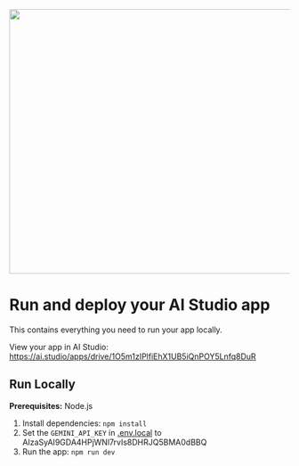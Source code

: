 <div align="center">
<img width="1200" height="475" alt="GHBanner" src="https://github.com/user-attachments/assets/0aa67016-6eaf-458a-adb2-6e31a0763ed6" />
</div>

# Run and deploy your AI Studio app

This contains everything you need to run your app locally.

View your app in AI Studio: https://ai.studio/apps/drive/1O5m1zIPlfiEhX1UB5iQnPOY5Lnfq8DuR

## Run Locally

**Prerequisites:**  Node.js


1. Install dependencies:
   `npm install`
2. Set the `GEMINI_API_KEY` in [.env.local](.env.local) to AIzaSyAI9GDA4HPjWNl7rvIs8DHRJQ5BMA0dBBQ
3. Run the app:
   `npm run dev`

